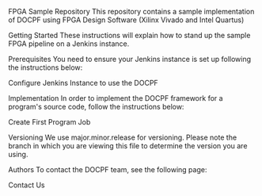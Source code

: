 FPGA Sample Repository
This repository contains a sample implementation of DOCPF using FPGA Design Software (Xilinx Vivado and Intel Quartus)

Getting Started
These instructions will explain how to stand up the sample FPGA pipeline on a Jenkins instance.

Prerequisites
You need to ensure your Jenkins instance is set up following the instructions below:

Configure Jenkins Instance to use the DOCPF

Implementation
In order to implement the DOCPF framework for a program's source code, follow the instructions below:

Create First Program Job

Versioning
We use major.minor.release for versioning. Please note the branch in which you are viewing this file to determine the version you are using.

Authors
To contact the DOCPF team, see the following page:

Contact Us
